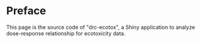 # Preface
This page is the source code of "drc-ecotox", a Shiny application to analyze dose-response relationship for ecotoxicity data.  

